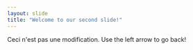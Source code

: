 ```yaml
---
layout: slide
title: "Welcome to our second slide!"
---
```

Ceci n'est pas une modification.
Use the left arrow to go back!
